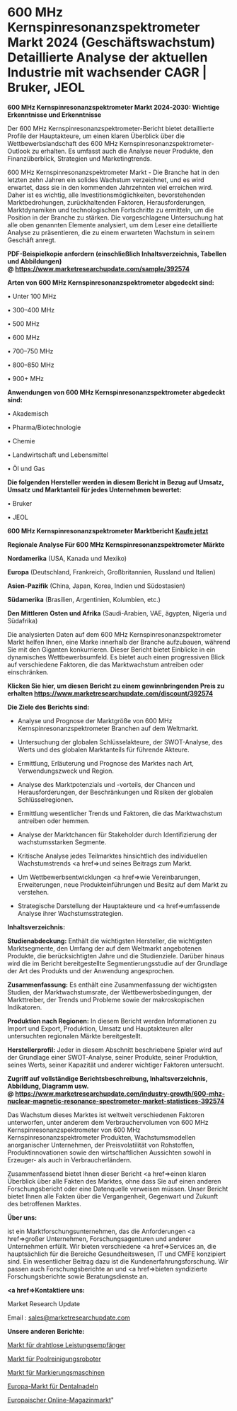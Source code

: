 # 600 MHz Kernspinresonanzspektrometer Markt 2024 (Geschäftswachstum) Detaillierte Analyse der aktuellen Industrie mit wachsender CAGR | Bruker, JEOL

<strong>600 MHz Kernspinresonanzspektrometer Markt 2024-2030: Wichtige Erkenntnisse und Erkenntnisse</strong>

Der 600 MHz Kernspinresonanzspektrometer-Bericht bietet detaillierte Profile der Hauptakteure, um einen klaren Überblick über die Wettbewerbslandschaft des 600 MHz Kernspinresonanzspektrometer-Outlook zu erhalten. Es umfasst auch die Analyse neuer Produkte, den Finanzüberblick, Strategien und Marketingtrends.

600 MHz Kernspinresonanzspektrometer Markt - Die Branche hat in den letzten zehn Jahren ein solides Wachstum verzeichnet, und es wird erwartet, dass sie in den kommenden Jahrzehnten viel erreichen wird. Daher ist es wichtig, alle Investitionsmöglichkeiten, bevorstehenden Marktbedrohungen, zurückhaltenden Faktoren, Herausforderungen, Marktdynamiken und technologischen Fortschritte zu ermitteln, um die Position in der Branche zu stärken. Die vorgeschlagene Untersuchung hat alle oben genannten Elemente analysiert, um dem Leser eine detaillierte Analyse zu präsentieren, die zu einem erwarteten Wachstum in seinem Geschäft anregt.

<strong><b>PDF-Beispielkopie anfordern (einschließlich Inhaltsverzeichnis, Tabellen und Abbildungen) @ </b></strong><strong><a href=https://www.marketresearchupdate.com/sample/392574><strong>https://www.marketresearchupdate.com/sample/392574</u></a></strong></strong>

<strong>Arten von 600 MHz Kernspinresonanzspektrometer abgedeckt sind:</strong>

• Unter 100 MHz

• 300–400 MHz

• 500 MHz

• 600 MHz

• 700–750 MHz

• 800–850 MHz

• 900+ MHz

<strong>Anwendungen von 600 MHz Kernspinresonanzspektrometer abgedeckt sind:</strong>

• Akademisch

• Pharma/Biotechnologie

• Chemie

• Landwirtschaft und Lebensmittel

• Öl und Gas

<strong>Die folgenden Hersteller werden in diesem Bericht in Bezug auf Umsatz, Umsatz und Marktanteil für jedes Unternehmen bewertet:</strong>

• Bruker

• JEOL

<strong>600 MHz Kernspinresonanzspektrometer Marktbericht <a href=https://www.marketresearchupdate.com/buynow/392574>Kaufe jetzt</a></strong>

<strong>Regionale Analyse Für 600 MHz Kernspinresonanzspektrometer Märkte</strong>

<strong>Nordamerika</strong> (USA, Kanada und Mexiko)

<strong>Europa</strong> (Deutschland, Frankreich, Großbritannien, Russland und Italien)

<strong>Asien-Pazifik</strong> (China, Japan, Korea, Indien und Südostasien)

<strong>Südamerika</strong> (Brasilien, Argentinien, Kolumbien, etc.)

<strong>Den Mittleren</strong> <strong>Osten und Afrika</strong> (Saudi-Arabien, VAE, ägypten, Nigeria und Südafrika)

Die analysierten Daten auf dem 600 MHz Kernspinresonanzspektrometer Markt helfen Ihnen, eine Marke innerhalb der Branche aufzubauen, während Sie mit den Giganten konkurrieren. Dieser Bericht bietet Einblicke in ein dynamisches Wettbewerbsumfeld. Es bietet auch einen progressiven Blick auf verschiedene Faktoren, die das Marktwachstum antreiben oder einschränken.

<strong>Klicken Sie hier, um diesen Bericht zu einem gewinnbringenden Preis zu erhalten
</strong><strong><a href=https://www.marketresearchupdate.com/discount/392574>https://www.marketresearchupdate.com/discount/392574</b></u></strong></a>

<strong>Die Ziele des Berichts sind:</strong>

- Analyse und Prognose der Marktgröße von 600 MHz Kernspinresonanzspektrometer Branchen auf dem Weltmarkt.

- Untersuchung der globalen Schlüsselakteure, der SWOT-Analyse, des Werts und des globalen Marktanteils für führende Akteure.

- Ermittlung, Erläuterung und Prognose des Marktes nach Art, Verwendungszweck und Region.

- Analyse des Marktpotenzials und -vorteils, der Chancen und Herausforderungen, der Beschränkungen und Risiken der globalen Schlüsselregionen.

- Ermittlung wesentlicher Trends und Faktoren, die das Marktwachstum antreiben oder hemmen.

- Analyse der Marktchancen für Stakeholder durch Identifizierung der wachstumsstarken Segmente.

- Kritische Analyse jedes Teilmarktes hinsichtlich des individuellen Wachstumstrends <a href=>und</a> seines Beitrags zum Markt.

- Um Wettbewerbsentwicklungen <a href=>wie</a> Vereinbarungen, Erweiterungen, neue Produkteinführungen und Besitz auf dem Markt zu verstehen.

- Strategische Darstellung der Hauptakteure und <a href=>umfas</a>sende Analyse ihrer Wachstumsstrategien.

<strong>Inhaltsverzeichnis:</strong>

<strong>Studienabdeckung:</strong> Enthält die wichtigsten Hersteller, die wichtigsten Marktsegmente, den Umfang der auf dem Weltmarkt angebotenen Produkte, die berücksichtigten Jahre und die Studienziele. Darüber hinaus wird die im Bericht bereitgestellte Segmentierungsstudie auf der Grundlage der Art des Produkts und der Anwendung angesprochen.

<strong>Zusammenfassung:</strong> Es enthält eine Zusammenfassung der wichtigsten Studien, der Marktwachstumsrate, der Wettbewerbsbedingungen, der Markttreiber, der Trends und Probleme sowie der makroskopischen Indikatoren.

<strong>Produktion nach Regionen:</strong> In diesem Bericht werden Informationen zu Import und Export, Produktion, Umsatz und Hauptakteuren aller untersuchten regionalen Märkte bereitgestellt.

<strong>Herstellerprofil:</strong> Jeder in diesem Abschnitt beschriebene Spieler wird auf der Grundlage einer SWOT-Analyse, seiner Produkte, seiner Produktion, seines Werts, seiner Kapazität und anderer wichtiger Faktoren untersucht.

<strong><b>Zugriff auf vollständige Berichtsbeschreibung, Inhaltsverzeichnis, Abbildung, Diagramm usw. @ </b></strong><strong><a href=https://www.marketresearchupdate.com/industry-growth/600-mhz-nuclear-magnetic-resonance-spectrometer-market-statistices-392574>https://www.marketresearchupdate.com/industry-growth/600-mhz-nuclear-magnetic-resonance-spectrometer-market-statistices-392574</a></strong>

Das Wachstum dieses Marktes ist weltweit verschiedenen Faktoren unterworfen, unter anderem dem Verbrauchervolumen von 600 MHz Kernspinresonanzspektrometer von 600 MHz Kernspinresonanzspektrometer Produkten, Wachstumsmodellen anorganischer Unternehmen, der Preisvolatilität von Rohstoffen, Produktinnovationen sowie den wirtschaftlichen Aussichten sowohl in Erzeuger- als auch in Verbraucherländern.

Zusammenfassend bietet Ihnen dieser Bericht <a href=>einen</a> klaren Überblick über alle Fakten des Marktes, ohne dass Sie auf einen anderen Forschungsbericht oder eine Datenquelle verweisen müssen. Unser Bericht bietet Ihnen alle Fakten über die Vergangenheit, Gegenwart und Zukunft des betroffenen Marktes.

<strong>Über uns:</strong>

 ist ein Marktforschungsunternehmen, das die Anforderungen <a href=>großer</a> Unternehmen, Forschungsagenturen und anderer Unternehmen erfüllt. Wir bieten verschiedene <a href=>Services</a> an, die hauptsächlich für die Bereiche Gesundheitswesen, IT und CMFE konzipiert sind. Ein wesentlicher Beitrag dazu ist die Kundenerfahrungsforschung. Wir passen auch Forschungsberichte an und <a href=>bieten</a> syndizierte Forschungsberichte sowie Beratungsdienste an.

<strong><a href=>Kontaktiere uns:</a></strong>

Market Research Update

Email : sales@marketresearchupdate.com

<strong>Unsere anderen Berichte:</strong>

<a href=https://www.linkedin.com/pulse/wireless-power-receivers-market-2023-size-growth-trends>Markt für drahtlose Leistungsempfänger</a>

<a href=https://www.linkedin.com/pulse/pool-cleaning-robot-market-2023-analysis-growth-drivers>Markt für Poolreinigungsroboter</a>

<a href=https://www.linkedin.com/pulse/line-striping-machines-market-research-report>Markt für Markierungsmaschinen</a>

<a href=https://www.linkedin.com/pulse/europe-dental-needles-market-size-growth-set>Europa-Markt für Dentalnadeln</a>

<a href=https://www.linkedin.com/pulse/europe-online-magazine-market-2023-manufacturers-qh1nf/>Europaischer Online-Magazinmarkt</a>"
